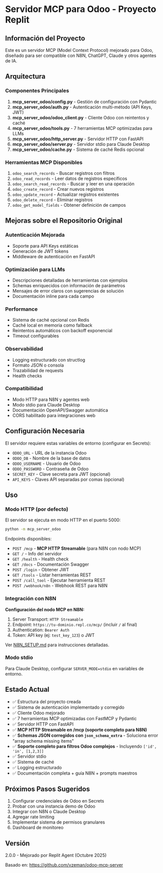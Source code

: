# Servidor MCP para Odoo - Proyecto Replit

## Información del Proyecto

Este es un servidor MCP (Model Context Protocol) mejorado para Odoo, diseñado para ser compatible con N8N, ChatGPT, Claude y otros agentes de IA.

## Arquitectura

### Componentes Principales

1. **mcp_server_odoo/config.py** - Gestión de configuración con Pydantic
2. **mcp_server_odoo/auth.py** - Autenticación multi-método (API Keys, JWT)
3. **mcp_server_odoo/odoo_client.py** - Cliente Odoo con reintentos y caché
4. **mcp_server_odoo/tools.py** - 7 herramientas MCP optimizadas para LLMs
5. **mcp_server_odoo/http_server.py** - Servidor HTTP con FastAPI
6. **mcp_server_odoo/server.py** - Servidor stdio para Claude Desktop
7. **mcp_server_odoo/cache.py** - Sistema de caché Redis opcional

### Herramientas MCP Disponibles

1. `odoo_search_records` - Buscar registros con filtros
2. `odoo_read_records` - Leer datos de registros específicos
3. `odoo_search_read_records` - Buscar y leer en una operación
4. `odoo_create_record` - Crear nuevos registros
5. `odoo_update_record` - Actualizar registros existentes
6. `odoo_delete_record` - Eliminar registros
7. `odoo_get_model_fields` - Obtener definición de campos

## Mejoras sobre el Repositorio Original

### Autenticación Mejorada
- Soporte para API Keys estáticas
- Generación de JWT tokens
- Middleware de autenticación en FastAPI

### Optimización para LLMs
- Descripciones detalladas de herramientas con ejemplos
- Schemas enriquecidos con información de parámetros
- Mensajes de error claros con sugerencias de solución
- Documentación inline para cada campo

### Performance
- Sistema de caché opcional con Redis
- Caché local en memoria como fallback
- Reintentos automáticos con backoff exponencial
- Timeout configurables

### Observabilidad
- Logging estructurado con structlog
- Formato JSON o consola
- Trazabilidad de requests
- Health checks

### Compatibilidad
- Modo HTTP para N8N y agentes web
- Modo stdio para Claude Desktop
- Documentación OpenAPI/Swagger automática
- CORS habilitado para integraciones web

## Configuración Necesaria

El servidor requiere estas variables de entorno (configurar en Secrets):

- `ODOO_URL` - URL de la instancia Odoo
- `ODOO_DB` - Nombre de la base de datos
- `ODOO_USERNAME` - Usuario de Odoo
- `ODOO_PASSWORD` - Contraseña de Odoo
- `SECRET_KEY` - Clave secreta para JWT (opcional)
- `API_KEYS` - Claves API separadas por comas (opcional)

## Uso

### Modo HTTP (por defecto)

El servidor se ejecuta en modo HTTP en el puerto 5000:

```bash
python -m mcp_server_odoo
```

Endpoints disponibles:
- `POST /mcp` - **MCP HTTP Streamable** (para N8N con nodo MCP)
- `GET /` - Info del servidor
- `GET /health` - Health check
- `GET /docs` - Documentación Swagger
- `POST /login` - Obtener JWT
- `GET /tools` - Listar herramientas REST
- `POST /call_tool` - Ejecutar herramienta REST
- `POST /webhook/n8n` - Webhook REST para N8N

### Integración con N8N

**Configuración del nodo MCP en N8N:**
1. Server Transport: `HTTP Streamable`
2. Endpoint: `https://tu-dominio.repl.co/mcp/` (incluir `/` al final)
3. Authentication: `Bearer Auth`
4. Token: API key (ej: `test_key_123`) o JWT

Ver [N8N_SETUP.md](./N8N_SETUP.md) para instrucciones detalladas.

### Modo stdio

Para Claude Desktop, configurar `SERVER_MODE=stdio` en variables de entorno.

## Estado Actual

- ✅ Estructura del proyecto creada
- ✅ Sistema de autenticación implementado y corregido
- ✅ Cliente Odoo mejorado
- ✅ 7 herramientas MCP optimizadas con FastMCP y Pydantic
- ✅ Servidor HTTP con FastAPI
- ✅ **MCP HTTP Streamable en /mcp (soporte completo para N8N)**
- ✅ **Schemas JSON corregidos con `json_schema_extra`** - Soluciona error "array schema missing items"
- ✅ **Soporte completo para filtros Odoo complejos** - Incluyendo `['id', 'in', [1,2,3]]`
- ✅ Servidor stdio
- ✅ Sistema de caché
- ✅ Logging estructurado
- ✅ Documentación completa + guía N8N + prompts maestros

## Próximos Pasos Sugeridos

1. Configurar credenciales de Odoo en Secrets
2. Probar con una instancia demo de Odoo
3. Integrar con N8N o Claude Desktop
4. Agregar rate limiting
5. Implementar sistema de permisos granulares
6. Dashboard de monitoreo

## Versión

2.0.0 - Mejorado por Replit Agent (Octubre 2025)

Basado en: https://github.com/vzeman/odoo-mcp-server
